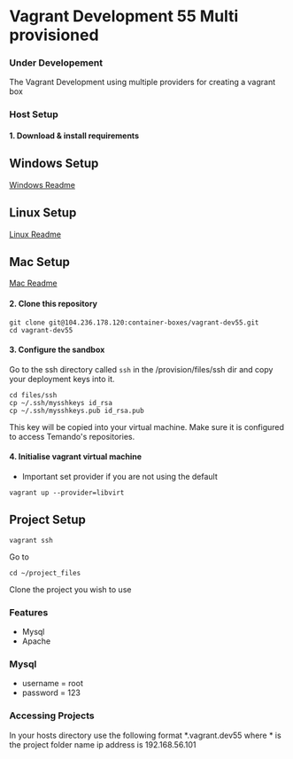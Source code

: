 Vagrant Development 55 Multi provisioned
====

### Under Developement

The Vagrant Development using multiple providers for creating a vagrant box

### Host Setup

#### 1. Download & install requirements

## Windows Setup
[Windows Readme](docs/WINDOWS.MD)

## Linux Setup
[Linux Readme](docs/LINUX.MD)

## Mac Setup
[Mac Readme](docs/MAC.MD)

#### 2. Clone this repository

```
git clone git@104.236.178.120:container-boxes/vagrant-dev55.git
cd vagrant-dev55
```

#### 3. Configure the sandbox

Go to the ssh directory called ```ssh``` in the /provision/files/ssh dir and copy your deployment keys into it.

```
cd files/ssh
cp ~/.ssh/mysshkeys id_rsa
cp ~/.ssh/mysshkeys.pub id_rsa.pub
```

This key will be copied into your virtual machine. Make sure it is configured to access Temando's repositories.

#### 4. Initialise vagrant virtual machine

* Important set provider if you are not using the default
```
vagrant up --provider=libvirt
```

## Project Setup

```
vagrant ssh
```

Go to

```
cd ~/project_files
```

Clone the project you wish to use

### Features

* Mysql
* Apache

### Mysql

* username = root
* password = 123

### Accessing Projects

In your hosts directory use the following format *.vagrant.dev55 where * is the project folder name ip address is 192.168.56.101
